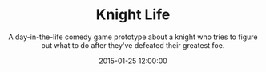 ---
title: Knight Life
subtitle: A day-in-the-life comedy game prototype about a knight who tries to figure out what to do after they've defeated their greatest foe.
date: 2015-01-25 12:00:00
tags: [prototype, dev, design, games]
thumbnail_image: amalgama-screenshot.jpg
secondary_button_text: github
secondary_button_link: https://github.com/dylanilvento/Knight-Life
background_rgb: rgb(0,0,0
made_using: [unity, aesprite]
---